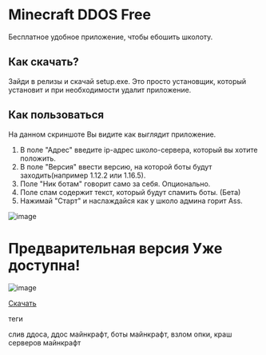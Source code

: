 # Minecraft DDOS Free

Бесплатное удобное приложение, чтобы ебошить школоту.

## Как скачать?

Зайди в релизы и скачай setup.exe. Это просто установщик, который установит и при необходимости удалит приложение.

## Как пользоваться


На данном скриншоте Вы видите как выглядит приложение.
1) В поле "Адрес" введите ip-адрес школо-сервера, который вы хотите положить. 
2) В поле "Версия" ввести версию, на которой боты будут заходить(например 1.12.2 или 1.16.5).
3) Поле "Ник ботам" говорит само за себя. Опционально.
4) Поле спам содержит текст, который будут спамить боты. (Бета)
5) Нажимай "Старт" и наслаждайся как у школо админа горит Ass.


![image](https://user-images.githubusercontent.com/93156853/208642338-2b2c79f1-7267-481b-9486-4e11fe2ccf6d.png)



# Предварительная версия Уже доступна!

![image](https://user-images.githubusercontent.com/93156853/216658594-945b9351-86ee-4245-b903-fcdb97180e3d.png)

[Скачать](https://github.com/Titlehhhh/Minecraft-DDOS-Free/releases/tag/1.0.0.pre)



теги

слив ддоса, ддос майнкрафт, боты майнкрафт, взлом опки, краш серверов майнкрафт

